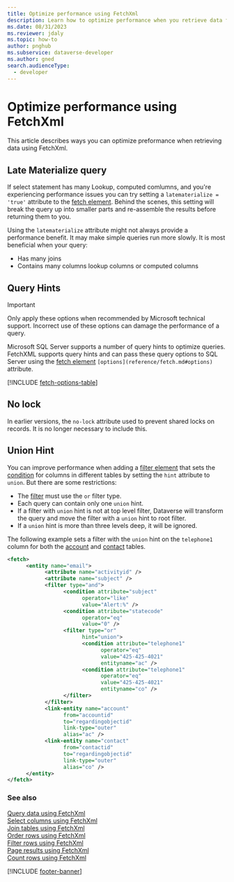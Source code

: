 ```yaml
---
title: Optimize performance using FetchXml
description: Learn how to optimize performance when you retrieve data from Microsoft Dataverse using FetchXml.
ms.date: 08/31/2023
ms.reviewer: jdaly
ms.topic: how-to
author: pnghub
ms.subservice: dataverse-developer
ms.author: gned
search.audienceType: 
  - developer
---
```

# Optimize performance using FetchXml

This article describes ways you can optimize preformance when retrieving data using FetchXml.

## Late Materialize query

If select statement has many Lookup, computed comlumns, and you're experiencing performance issues you can try setting a `latematerialize = 'true'` attribute to the [fetch element](reference/fetch.md). Behind the scenes, this setting will break the query up into smaller parts and re-assemble the results before returning them to you.

Using the `latematerialize` attribute might not always provide a performance benefit. It may make simple queries run more slowly. It is most beneficial when your query:

- Has many joins
- Contains many columns lookup columns or computed columns 

## Query Hints

> [!IMPORTANT]
> Only apply these options when recommended by Microsoft technical support. Incorrect use of these options can damage the performance of a query.

Microsoft SQL Server supports a number of query hints to optimize queries. FetchXML
supports query hints and can pass these query options to SQL Server using the [fetch element](reference/fetch.md) `[options](reference/fetch.md#options)` attribute.

[!INCLUDE [fetch-options-table](reference/includes/fetch-options-table.md)]




## No lock

In earlier versions, the `no-lock` attribute used to prevent shared locks on records. It is no longer necessary to include this.


## Union Hint

You can improve performance when adding a [filter element](reference/filter.md) that sets the [condition](reference/condition.md) for columns in different tables by setting the `hint` attribute to `union`. But there are some restrictions:

- The [filter](reference/filter.md) must use the `or` filter type.
- Each query can contain only one `union` hint.
- If a filter with `union` hint is not at top level filter, Dataverse will transform the query and move the filter with a `union` hint to root filter.
- If a `union` hint is more than three levels deep, it will be ignored.

The following example sets a filter with the `union` hint on the `telephone1` column for both the [account](../reference/entities/account.md) and [contact](../reference/entities/contact.md) tables.

```xml
<fetch>
      <entity name="email">
            <attribute name="activityid" />
            <attribute name="subject" />
            <filter type="and">
                  <condition attribute="subject"
                        operator="like"
                        value="Alert:%" />
                  <condition attribute="statecode"
                        operator="eq"
                        value="0" />
                  <filter type="or"
                        hint="union">
                        <condition attribute="telephone1"
                              operator="eq"
                              value="425-425-4021"
                              entityname="ac" />
                        <condition attribute="telephone1"
                              operator="eq"
                              value="425-425-4021"
                              entityname="co" />
                  </filter>
            </filter>
            <link-entity name="account"
                  from="accountid"
                  to="regardingobjectid"
                  link-type="outer"
                  alias="ac" />
            <link-entity name="contact"
                  from="contactid"
                  to="regardingobjectid"
                  link-type="outer"
                  alias="co" />
      </entity>
</fetch>
```

<!-- TODO: Include other sections for more performance optimization capabilities and best practices. -->



### See also

[Query data using FetchXml](overview.md)  
[Select columns using FetchXml](select-columns.md)  
[Join tables using FetchXml](join-tables.md)  
[Order rows using FetchXml](order-rows.md)  
[Filter rows using FetchXml](filter-rows.md)  
[Page results using FetchXml](page-results.md)  
[Count rows using FetchXml](count-rows.md)

[!INCLUDE [footer-banner](../../../includes/footer-banner.md)]
